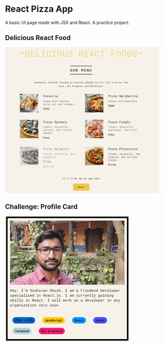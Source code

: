 # React Pizza App

A basic UI page made with JSX and React. A practice project.

## Delicious React Food

![screeshot of react food component](./public/react-food.png)

## Challenge: Profile Card

![screeshot of Profile card component](./public/profile-card-v1.png)
